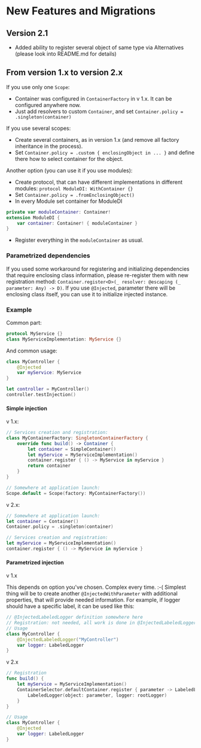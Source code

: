 # New Features and Migrations

## Version 2.1

 - Added ability to register several object of same type via Alternatives (please look into README.md for details)

## From version 1.x to version 2.x

If you use only one `Scope`:
 - Container was configured in `ContainerFactory` in v 1.x. It can be configured anywhere now.
 - Just add resolvers to custom `Container`, and set `Container.policy = .singleton(container)`

If you use several scopes:
 - Create several containers, as in version 1.x (and remove all factory inheritance in the process).
 - Set `Container.policy = .custom { enclosingObject in ... }` and define there how to select container for the object.

Another option (you can use it if you use modules):
 - Create protocol, that can have different implementations in different modules: `protocol ModuleDI: WithContainer {}`
 - Set `Container.policy = .fromEnclosingObject()`
 - In every Module set container for ModuleDI
```swift
private var moduleContainer: Container!
extension ModuleDI {
    var container: Container! { moduleContainer }
}
```
 - Register everything in the `moduleContainer` as usual.

### Parametrized dependencies
If you used some workaround for registering and initializing dependencies that require enclosing class information, please re-register them with new registration method: `Container.register<D>(_ resolver: @escaping (_ parameter: Any) -> D)`. If you use `@Injected`, parameter there will be enclosing class itself, you can use it to initialize injected instance.

### Example

Common part:
```swift
protocol MyService {}
class MyServiceImplementation: MyService {}
```

And common usage:
```swift
class MyController {
    @Injected
    var myService: MyService
}

let controller = MyController()
controller.testInjection()
```

#### Simple injection

v 1.x:

```swift
// Services creation and registration:
class MyContainerFactory: SingletonContainerFactory {
    override func build() -> Container {
        let container = SimpleContainer()
        let myService = MyServiceImplementation()
        container.register { () -> MyService in myService }
        return container
    }
}

// Somewhere at application launch:
Scope.default = Scope(factory: MyContainerFactory())
```

v 2.x:

```swift
// Somewhere at application launch:
let container = Container()
Container.policy = .singleton(container)

// Services creation and registration:
let myService = MyServiceImplementation()
container.register { () -> MyService in myService }
```

#### Parametrized injection

v 1.x

This depends on option you've chosen. Complex every time. :-( Simplest thing will be to create another `@InjectedWithParameter` with additional properties, that will provide needed information. For example, if logger should have a specific label, it can be used like this:

```swift
// @InjectedLabeledLogger definition somewhere here
// Registration: not needed, all work is done in @InjectedLabeledLogger  
// Usage
class MyController {
    @InjectedLabeledLogger("MyController")
    var logger: LabeledLogger
}
```

v 2.x

```swift
// Registration
func build() {
    let myService = MyServiceImplementation()
    ContainerSelector.defaultContainer.register { parameter -> LabeledLogger in 
        LabeledLogger(object: parameter, logger: rootLogger) 
    }
}

// Usage
class MyController {
    @Injected
    var logger: LabeledLogger
}
```
